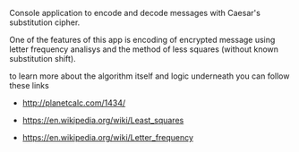 Console application to encode and decode messages with Caesar's substitution cipher.

One of the features of this app is encoding of encrypted message using letter frequency analisys and the method of less squares (without known substitution shift).

to learn more about the algorithm itself and logic underneath you can follow these links 

* http://planetcalc.com/1434/

* https://en.wikipedia.org/wiki/Least_squares

* https://en.wikipedia.org/wiki/Letter_frequency